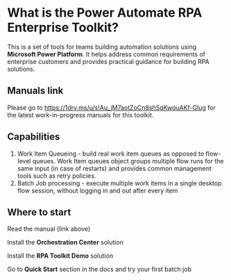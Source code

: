 # What is the Power Automate RPA Enterprise Toolkit?

This is a set of tools for teams building automation solutions using **Microsoft Power Platform**. It helps address common requirements of enterprise customers and provides practical guidance for building RPA solutions.

## Manuals link

Please go to https://1drv.ms/u/s!Au_jM7aotZoCn8shSqKwquAKf-GIug for the latest work-in-progress manuals for this toolkit.

## Capabilities

1. Work Item Queueing - build real work item queues as opposed to flow-level queues. Work Item queues object groups multiple flow runs for the same input (in case of restarts) and provides common management tools such as retry policies.
2. Batch Job processing - execute multiple work items in a single desktop flow session, without logging in and out after every item

## Where to start

Read the manual (link above)

Install the **Orchestration Center** solution

Install the **RPA Toolkit Demo** solution

Go to **Quick Start** section in the docs and try your first batch job
